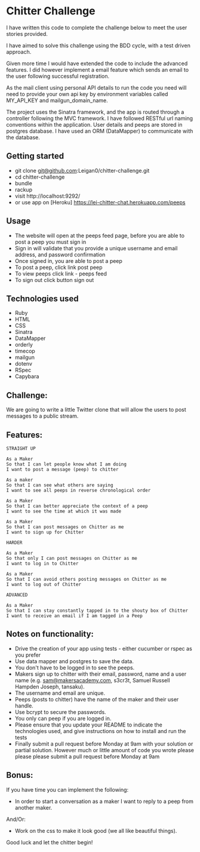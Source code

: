 Chitter Challenge
=================

I have written this code to complete the challenge below to meet the user stories provided.

I have aimed to solve this challenge using the BDD cycle, with a test driven approach.

Given more time I would have extended the code to include the advanced features. I did however implement a email feature which sends an email to the user
following successful registration.

As the mail client using personal API details to run the code you need will need to provide your own api key by environment variables called MY_API_KEY and mailgun_domain_name.

The project uses the Sinatra framework, and the app is routed through a controller following the MVC framework. I have followed RESTful url naming conventions within the application. User details and peeps are stored in postgres database. I have used an ORM (DataMapper) to communicate with the database.

## Getting started
* git clone git@github.com:Leigan0/chitter-challenge.git
* cd chitter-challenge
* bundle
* rackup
* visit http://localhost:9292/
* or use app on [Heroku] https://lei-chitter-chat.herokuapp.com/peeps

## Usage

* The website will open at the peeps feed page, before you are able to post a peep you must sign in
* Sign in will validate that you provide a unique username and email address, and password confirmation
* Once signed in, you are able to post a peep
* To post a peep, click link post peep
* To view peeps click link - peeps feed
* To sign out click button sign out

## Technologies used

* Ruby
* HTML
* CSS
* Sinatra
* DataMapper
* orderly
* timecop
* mailgun
* dotenv
* RSpec
* Capybara

Challenge:
-------

We are going to write a little Twitter clone that will allow the users to post messages to a public stream.

Features:
-------

```
STRAIGHT UP

As a Maker
So that I can let people know what I am doing  
I want to post a message (peep) to chitter

As a maker
So that I can see what others are saying  
I want to see all peeps in reverse chronological order

As a Maker
So that I can better appreciate the context of a peep
I want to see the time at which it was made

As a Maker
So that I can post messages on Chitter as me
I want to sign up for Chitter

HARDER

As a Maker
So that only I can post messages on Chitter as me
I want to log in to Chitter

As a Maker
So that I can avoid others posting messages on Chitter as me
I want to log out of Chitter

ADVANCED

As a Maker
So that I can stay constantly tapped in to the shouty box of Chitter
I want to receive an email if I am tagged in a Peep
```

Notes on functionality:
------

* Drive the creation of your app using tests - either cucumber or rspec as you prefer
* Use data mapper and postgres to save the data.
* You don't have to be logged in to see the peeps.
* Makers sign up to chitter with their email, password, name and a user name (e.g. sam@makersacademy.com, s3cr3t, Samuel Russell Hampden Joseph, tansaku).
* The username and email are unique.
* Peeps (posts to chitter) have the name of the maker and their user handle.
* Use bcrypt to secure the passwords.
* You only can peep if you are logged in.
* Please ensure that you update your README to indicate the technologies used, and give instructions on how to install and run the tests
* Finally submit a pull request before Monday at 9am with your solution or partial solution.  However much or little amount of code you wrote please please please submit a pull request before Monday at 9am

Bonus:
-----

If you have time you can implement the following:

* In order to start a conversation as a maker I want to reply to a peep from another maker.

And/Or:

* Work on the css to make it look good (we all like beautiful things).

Good luck and let the chitter begin!
